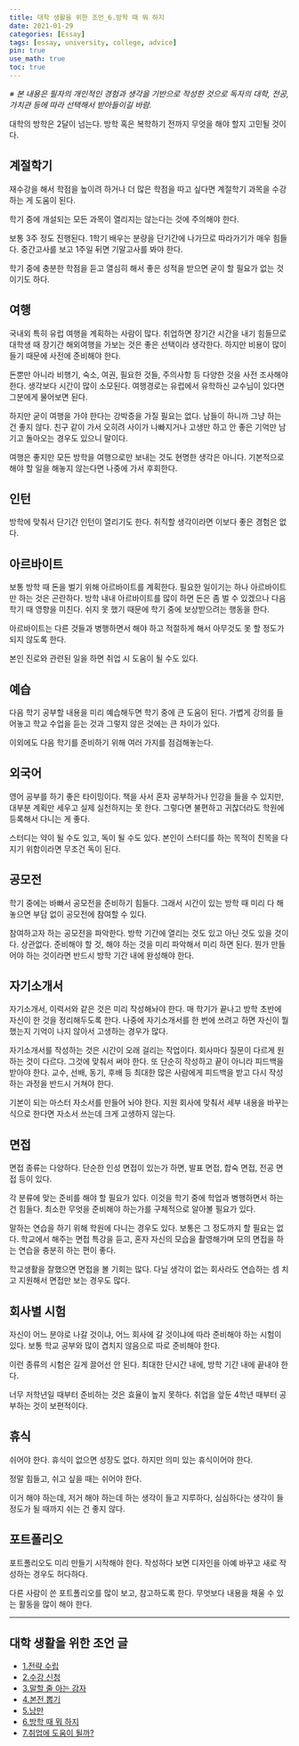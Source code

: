 ```yaml
---
title: 대학 생활을 위한 조언_6.방학 때 뭐 하지
date: 2021-01-29
categories: [Essay]
tags: [essay, university, college, advice]
pin: true
use_math: true
toc: true
---
```


_※ 본 내용은 필자의 개인적인 경험과 생각을 기반으로 작성한 것으로 독자의 대학, 전공, 가치관 등에 따라 선택해서 받아들이길 바람._  

대학의 방학은 2달이 넘는다. 방학 혹은 복학하기 전까지 무엇을 해야 할지 고민될 것이다.

## __계절학기__

재수강을 해서 학점을 높이려 하거나 더 많은 학점을 따고 싶다면 계절학기 과목을 수강하는 게 도움이 된다.

학기 중에 개설되는 모든 과목이 열리지는 않는다는 것에 주의해야 한다.

보통 3주 정도 진행된다. 1학기 배우는 분량을 단기간에 나가므로 따라가기가 매우 힘들다. 중간고사를 보고 1주일 뒤면 기말고사를 봐야 한다.

학기 중에 충분한 학점을 듣고 열심히 해서 좋은 성적을 받으면 굳이 할 필요가 없는 것이기도 하다.

## __여행__

국내외 특히 유럽 여행을 계획하는 사람이 많다. 취업하면 장기간 시간을 내기 힘들므로 대학생 때 장기간 해외여행을 가보는 것은 좋은 선택이라 생각한다. 하지만 비용이 많이 들기 때문에 사전에 준비해야 한다.

돈뿐만 아니라 비행기, 숙소, 여권, 필요한 것들, 주의사항 등 다양한 것을 사전 조사해야 한다. 생각보다 시간이 많이 소모된다. 여행경로는 유럽에서 유학하신 교수님이 있다면 그분에게 물어보면 된다.

하지만 굳이 여행을 가야 한다는 강박증을 가질 필요는 없다. 남들이 하니까 그냥 하는 건 좋지 않다. 친구 같이 가서 오히려 사이가 나빠지거나 고생만 하고 안 좋은 기억만 남기고 돌아오는 경우도 있으니 말이다.

여행은 좋지만 모든 방학을 여행으로만 보내는 것도 현명한 생각은 아니다. 기본적으로 해야 할 일을 해놓지 않는다면 나중에 가서 후회한다.

## __인턴__

방학에 맞춰서 단기간 인턴이 열리기도 한다. 취직할 생각이라면 이보다 좋은 경험은 없다.

## __아르바이트__

보통 방학 때 돈을 벌기 위해 아르바이트를 계획한다. 필요한 일이기는 하나 아르바이트만 하는 것은 곤란하다. 방학 내내 아르바이트를 많이 하면 돈은 좀 벌 수 있겠으나 다음 학기 때 영향을 미친다. 쉬지 못 했기 때문에 학기 중에 보상받으려는 행동을 한다.

아르바이트는 다른 것들과 병행하면서 해야 하고 적절하게 해서 아무것도 못 할 정도가 되지 않도록 한다.

본인 진로와 관련된 일을 하면 취업 시 도움이 될 수도 있다.

## __예습__

다음 학기 공부할 내용을 미리 예습해두면 학기 중에 큰 도움이 된다. 가볍게 강의를 들어놓고 학교 수업을 듣는 것과 그렇지 않은 것에는 큰 차이가 있다.

이외에도 다음 학기를 준비하기 위해 여러 가지를 점검해놓는다.

## __외국어__

영어 공부를 하기 좋은 타이밍이다. 책을 사서 혼자 공부하거나 인강을 들을 수 있지만, 대부분 계획만 세우고 실제 실천하지는 못 한다. 그렇다면 불편하고 귀찮더라도 학원에 등록해서 다니는 게 좋다.

스터디는 약이 될 수도 있고, 독이 될 수도 있다. 본인이 스터디를 하는 목적이 친목을 다지기 위함이라면 무조건 독이 된다.

## __공모전__

학기 중에는 바빠서 공모전을 준비하기 힘들다. 그래서 시간이 있는 방학 때 미리 다 해놓으면 부담 없이 공모전에 참여할 수 있다.

참여하고자 하는 공모전을 파악한다. 방학 기간에 열리는 것도 있고 아닌 것도 있을 것이다. 상관없다. 준비해야 할 것, 해야 하는 것을 미리 파악해서 미리 하면 된다. 뭔가 만들어야 하는 것이라면 반드시 방학 기간 내에 완성해야 한다.

## __자기소개서__

자기소개서, 이력서와 같은 것은 미리 작성해놔야 한다. 매 학기가 끝나고 방학 초반에 자신이 한 것을 정리해두도록 한다. 나중에 자기소개서를 한 번에 쓰려고 하면 자신이 뭘 했는지 기억이 나지 않아서 고생하는 경우가 많다.

자기소개서를 작성하는 것은 시간이 오래 걸리는 작업이다. 회사마다 질문이 다르게 원하는 것이 다르다. 그것에 맞춰서 써야 한다. 또 단순히 작성하고 끝이 아니라 피드백을 받아야 한다. 교수, 선배, 동기, 후배 등 최대한 많은 사람에게 피드백을 받고 다시 작성하는 과정을 반드시 거쳐야 한다.

기본이 되는 마스터 자소서를 만들어 놔야 한다. 지원 회사에 맞춰서 세부 내용을 바꾸는 식으로 한다면 자소서 쓰는데 크게 고생하지 않는다.

## __면접__

면접 종류는 다양하다. 단순한 인성 면접이 있는가 하면, 발표 면접, 합숙 면접, 전공 면접 등이 있다.

각 분류에 맞는 준비를 해야 할 필요가 있다. 이것을 학기 중에 학업과 병행하면서 하는 건 힘들다. 최소한 무엇을 준비해야 하는가를 구체적으로 알아볼 필요가 있다.

말하는 연습을 하기 위해 학원에 다니는 경우도 있다. 보통은 그 정도까지 할 필요는 없다. 학교에서 해주는 면접 특강을 듣고, 혼자 자신의 모습을 촬영해가며 모의 면접을 하는 연습을 충분히 하는 편이 좋다.

학교생활을 잘했으면 면접을 볼 기회는 많다. 다닐 생각이 없는 회사라도 연습하는 셈 치고 지원해서 면접만 보는 경우도 많다.

## __회사별 시험__

자신이 어느 분야로 나갈 것이냐, 어느 회사에 갈 것이냐에 따라 준비해야 하는 시험이 있다. 보통 학교 공부와 많이 겹치지 않음으로 따로 준비해야 한다.

이런 종류의 시험은 길게 끌어선 안 된다. 최대한 단시간 내에, 방학 기간 내에 끝내야 한다.

너무 저학년일 때부터 준비하는 것은 효율이 높지 못하다. 취업을 앞둔 4학년 때부터 공부하는 것이 보편적이다.

## __휴식__

쉬어야 한다. 휴식이 없으면 성장도 없다. 하지만 의미 있는 휴식이어야 한다.

정말 힘들고, 쉬고 싶을 때는 쉬어야 한다.

이거 해야 하는데, 저거 해야 하는데 하는 생각이 들고 지루하다, 심심하다는 생각이 들 정도가 될 때까지 쉬는 건 좋지 않다.

## __포트폴리오__

포트폴리오도 미리 만들기 시작해야 한다. 작성하다 보면 디자인을 아예 바꾸고 새로 작성하는 경우도 허다하다.

다른 사람이 쓴 포트폴리오를 많이 보고, 참고하도록 한다. 무엇보다 내용을 채울 수 있는 활동을 많이 해야 한다.

***

## __대학 생활을 위한 조언 글__

- [1.전략 수립](https://chalgx.github.io/essay/AdviceforUniversity1)
- [2.수강 신청](https://chalgx.github.io/essay/AdviceforUniversity2)
- [3.말할 줄 아는 감자](https://chalgx.github.io/essay/AdviceforUniversity3)
- [4.본전 뽑기](https://chalgx.github.io/essay/AdviceforUniversity4)
- [5.낭만](https://chalgx.github.io/essay/AdviceforUniversity5)
- [6.방학 때 뭐 하지](https://chalgx.github.io/essay/AdviceforUniversity6)
- [7.취업에 도움이 될까?](https://chalgx.github.io/essay/AdviceforUniversity7)